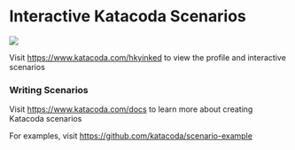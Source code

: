 # Interactive Katacoda Scenarios

[![](http://shields.katacoda.com/katacoda/hkyinked/count.svg)](https://www.katacoda.com/hkyinked "Get your profile on Katacoda.com")

Visit https://www.katacoda.com/hkyinked to view the profile and interactive scenarios

### Writing Scenarios
Visit https://www.katacoda.com/docs to learn more about creating Katacoda scenarios

For examples, visit https://github.com/katacoda/scenario-example
